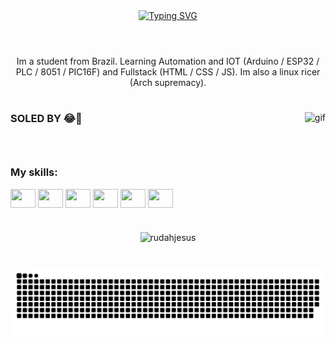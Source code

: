 <div align="center">
  <a href="https://git.io/typing-svg">
    <img src="https://readme-typing-svg.demolab.com?font=Fira+Code&weight=500&size=22&pause=1000&color=FFFFFF&center=true&vCenter=true&random=false&width=524&lines=%E2%8A%B9+Welcome+to+Turminha+Do+DIDI😂🤣" alt="Typing SVG">
  </a>
</div>

<img align="center" alt="" src="https://imgkub.com/images/2024/08/24/23872ccad04f6fac84e2c8fd98755c48.png">

#

<div>
  <p align="center">Im a student from Brazil. Learning Automation and IOT (Arduino / ESP32 / PLC / 8051 / PIC16F) and Fullstack (HTML / CSS / JS). Im also a linux ricer (Arch supremacy).
</div>  

#


<img align="right" alt="gif" height="190px" src=https://64.media.tumblr.com/51d98865d8113e0e00943bf52b85fce5/tumblr_pwtjfx2HE51vpvdbgo1_500.gif> 
<h3 align="left">SOLED BY 😂🤣</h3>
  <div>
    <h3 align="left">‎ </h3>
  </div>

  
<h3 align="left">My skills:</h3>
  <div align="left">
    <img align="center" height="30" width="40" src="https://cdn.jsdelivr.net/gh/devicons/devicon/icons/arduino/arduino-original-wordmark.svg" />
    <img align="center" height="30" width="40" src="https://cdn.jsdelivr.net/gh/devicons/devicon/icons/bash/bash-original.svg" />
    <img align="center" height="30" width="40" src="https://cdn.jsdelivr.net/gh/devicons/devicon/icons/c/c-original.svg" />
    <img align="center" height="30" width="40" src="https://cdn.jsdelivr.net/gh/devicons/devicon/icons/linux/linux-original.svg" />
    <img align="center" height="30" width="40" src="https://cdn.jsdelivr.net/gh/devicons/devicon/icons/python/python-original.svg" />
    <img align="center" height="30" width="40" src="https://cdn.jsdelivr.net/gh/devicons/devicon/icons/javascript/javascript-original.svg" />
  </div>
 
 #

<div style="text-align: center;" align="center">
  
  <p><img  src="https://github-readme-stats.vercel.app/api/top-langs?username=rudahjesus&show_icons=true&theme=tokyonight&locale=en&layout=compact" alt="rudahjesus" /></p>      
</div>

#

<div>
  <picture align="center">
    <source media="(prefers-color-scheme: dark)" srcset="https://raw.githubusercontent.com/rudahjesus/rudahjesus/output/github-contribution-grid-snake-dark.svg">
    <source media="(prefers-color-scheme: light)" srcset="https://raw.githubusercontent.com/rudahjesus/rudahjesus/output/github-contribution-grid-snake-dark.svg">
    <img align="center" alt="github contribution grid snake animation" src="https://raw.githubusercontent.com/rudahjesus/rudahjesus/output/github-contribution-grid-snake.svg">
  </picture>
</div>
